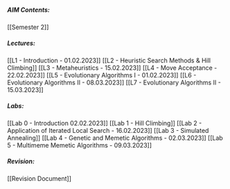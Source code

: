 ##### AIM Contents:
 [[Semester 2]]
 
##### Lectures:
 [[L1 - Introduction - 01.02.2023]]
 [[L2 - Heuristic Search Methods & Hill Climbing]]
 [[L3 - Metaheuristics - 15.02.2023]]
 [[L4 - Move Acceptance - 22.02.2023]]
 [[L5 - Evolutionary Algorithms I - 01.02.2023]]
 [[L6 - Evolutionary Algorithms II - 08.03.2023]]
 [[L7 - Evolutionary Algorithms II - 15.03.2023]]
 
##### Labs:
 [[Lab 0 - Introduction 02.02.2023]]
 [[Lab 1 - Hill Climbing]]
 [[Lab 2 - Application of Iterated Local Search - 16.02.2023]]
 [[Lab 3 - Simulated Annealing]]
 [[Lab 4 - Genetic and Memetic Algorithms - 02.03.2023]]
 [[Lab 5 - Multimeme Memetic Algorithms - 09.03.2023]]
 

##### Revision:
[[Revision Document]]

